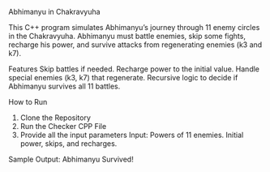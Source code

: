 Abhimanyu in Chakravyuha

This C++ program simulates Abhimanyu’s journey through 11 enemy circles in the Chakravyuha. Abhimanyu must battle enemies, skip some fights, recharge his power, and survive attacks from regenerating enemies (k3 and k7).

Features
Skip battles if needed.
Recharge power to the initial value.
Handle special enemies (k3, k7) that regenerate.
Recursive logic to decide if Abhimanyu survives all 11 battles.

How to Run
1) Clone the Repository
2) Run the Checker CPP File
3) Provide all the input parameters
Input:
Powers of 11 enemies.
Initial power, skips, and recharges.

Sample Output:
Abhimanyu Survived!

   
